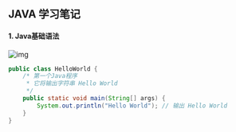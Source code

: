 ## JAVA 学习笔记

#### 1. Java基础语法

![img](E:\Apersonal\awesome-programming-books\MDfiles\pictures\662E827A-FA32-4464-B0BD-40087F429E98.jpg)

 

```java
public class HelloWorld {
    /* 第一个Java程序
     * 它将输出字符串 Hello World
     */
    public static void main(String[] args) {
        System.out.println("Hello World"); // 输出 Hello World
    }
}
```

